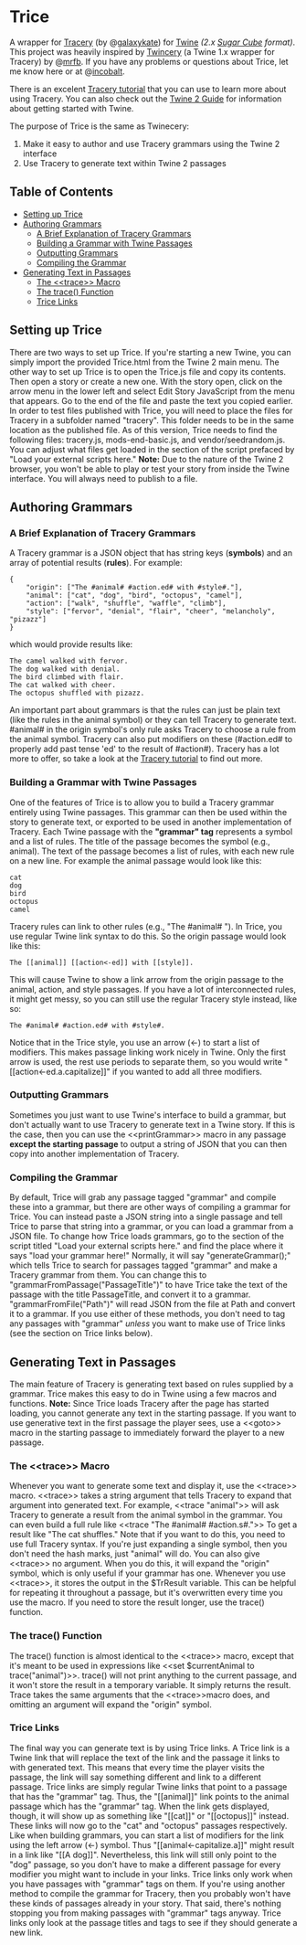 # Trice
A wrapper for [Tracery] (by @[galaxykate]) for [Twine] _(2.x [Sugar Cube] format)_.
This project was heavily inspired by [Twincery] (a Twine 1.x wrapper for Tracery) by @[mrfb].
If you have any problems or questions about Trice, let me know here or at @[incobalt].

There is an excelent [Tracery tutorial] that you can use to learn more about using Tracery. You can also check out the [Twine 2 Guide] for information about getting started with Twine.

The purpose of Trice is the same as Twinecery:

1. Make it easy to author and use Tracery grammars using the Twine 2 interface
2. Use Tracery to generate text within Twine 2 passages

## Table of Contents

- [Setting up Trice](#setting-up-trice)
- [Authoring Grammars](#authoring-grammars)
	- [A Brief Explanation of Tracery Grammars](#a-brief-explanation-of-tracery-grammars)
	- [Building a Grammar with Twine Passages](#building-a-grammar-with-twine-passages)
	- [Outputting Grammars](#outputting-grammars)
	- [Compiling the Grammar](#compiling-the-grammar)
- [Generating Text in Passages](#generating-text-in-passages)
	- [The <\<trace>> Macro](#the-trace-macro)
	- [The trace() Function](#the-trace-function)
	- [Trice Links](#trice-links)

## Setting up Trice
There are two ways to set up Trice. If you're starting a new Twine, you can simply import the provided Trice.html from the Twine 2 main menu. The other way to set up Trice is to open the Trice.js file and copy its contents. Then open a story or create a new one. With the story open, click on the arrow menu in the lower left and select Edit Story JavaScript from the menu that appears. Go to the end of the file and paste the text you copied earlier.
In order to test files published with Trice, you will need to place the files for Tracery in a subfolder named "tracery". This folder needs to be in the same location as the published file. As of this version, Trice needs to find the following files: tracery.js, mods-end-basic.js,  and vendor/seedrandom.js. You can adjust what files get loaded in the section of the script prefaced by "Load your external scripts here."
**Note:** Due to the nature of the Twine 2 browser, you won't be able to play or test your story from inside the Twine interface. You will always need to publish to a file. 

## Authoring Grammars
### A Brief Explanation of Tracery Grammars
A Tracery grammar is a JSON object that has string keys (**symbols**) and an array of potential results (**rules**). For example:
```
{  
	"origin": ["The #animal# #action.ed# with #style#."],  
	"animal": ["cat", "dog", "bird", "octopus", "camel"],  
	"action": ["walk", "shuffle", "waffle", "climb"],  
	"style": ["fervor", "denial", "flair", "cheer", "melancholy", "pizazz"]  
}
```
which would provide results like:
```
The camel walked with fervor.
The dog walked with denial.
The bird climbed with flair.
The cat walked with cheer.
The octopus shuffled with pizazz.
```
An important part about grammars is that the rules can just be plain text (like the rules in the animal symbol) or they can tell Tracery to generate text. #animal# in the origin symbol's only rule asks Tracery to choose a rule from the animal symbol. Tracery can also put modifiers on these (#action.ed# to properly add past tense 'ed' to the result of #action#). Tracery has a lot more to offer, so take a look at the [Tracery tutorial] to find out more.
### Building a Grammar with Twine Passages
One of the features of Trice is to allow you to build a Tracery grammar entirely using Twine passages. This grammar can then be used within the story to generate text, or exported to be used in another implementation of Tracery.
Each Twine passage with the **"grammar" tag** represents a symbol and a list of rules. The title of the passage becomes the symbol (e.g., animal). The text of the passage becomes a list of rules, with each new rule on a new line. For example the animal passage would look like this:
```
cat
dog
bird
octopus
camel 
```
Tracery rules can link to other rules (e.g., "The #animal# "). In Trice, you use regular Twine link syntax to do this. So the origin passage would look like this:
```
The [[animal]] [[action<-ed]] with [[style]].
```
This will cause Twine to show a link arrow from the origin passage to the animal, action, and style passages. If you have a lot of interconnected rules, it might get messy, so you can still use the regular Tracery style instead, like so:
```
The #animal# #action.ed# with #style#.
```
Notice that in the Trice style, you use an arrow (<-) to start a list of modifiers. This makes passage linking work nicely in Twine. Only the first arrow is used, the rest use periods to separate them, so you would write "[[action<-ed.a.capitalize]]" if you wanted to add all three modifiers.
### Outputting Grammars
Sometimes you just want to use Twine's interface to build a grammar, but don't actually want to use Tracery to generate text in a Twine story. If this is the case, then you can use the <\<printGrammar>> macro in any passage **except the starting passage** to output a string of JSON that you can then copy into another implementation of Tracery.
### Compiling the Grammar
By default, Trice will grab any passage tagged "grammar" and compile these into a grammar, but there are other ways of compiling a grammar for Trice. You can instead paste a JSON string into a single passage and tell Trice to parse that string into a grammar, or you can load a grammar from a JSON file. To change how Trice loads grammars, go to the section of the script titled "Load your external scripts here." and find the place where it says "load your grammar here!"
Normally, it will say "generateGrammar();" which tells Trice to search for passages tagged "grammar" and make a Tracery grammar from them. You can change this to "grammarFromPassage("PassageTitle")" to have Trice take the text of the passage with the title PassageTitle, and convert it to a grammar. "grammarFromFile("Path")" will read JSON from the file at Path and convert it to a grammar. If you use either of these methods, you don't need to tag any passages with "grammar" _unless_ you want to make use of Trice links (see the section on Trice links below).
## Generating Text in Passages
The main feature of Tracery is generating text based on rules supplied by a grammar. Trice makes this easy to do in Twine using a few macros and functions.
**Note:** Since Trice loads Tracery after the page has started loading, you cannot generate any text in the starting passage. If you want to use generative text in the first passage the player sees, use a <\<goto>> macro in the starting passage to immediately forward the player to a new passage.
### The <\<trace>> Macro
Whenever you want to generate some text and display it, use the <\<trace>> macro. <\<trace>> takes a string argument that tells Tracery to expand that argument into generated text. For example, <\<trace "animal">> will ask Tracery to generate a result from the animal symbol in the grammar. You can even build a full rule like <\<trace "The #animal# #action.s#.">> To get a result like "The cat shuffles." Note that if you want to do this, you need to use full Tracery syntax. If you're just expanding a single symbol, then you don't need the hash marks, just "animal" will do. You can also give <\<trace>> no argument. When you do this, it will expand the "origin" symbol, which is only useful if your grammar has one.
Whenever you use <\<trace>>, it stores the output in the $TrResult variable. This can be helpful for repeating it throughout a passage, but it's overwritten every time you use the macro. If you need to store the result longer, use the trace() function.
### The trace() Function
The trace() function is almost identical to the <\<trace>> macro, except that it's meant to be used in expressions like <\<set $currentAnimal to trace("animal")>>. trace() will not print anything to the current passage, and it won't store the result in a temporary variable. It simply returns the result. Trace takes the same arguments that the <\<trace>>macro does, and omitting an argument will expand the "origin" symbol.
### Trice Links
The final way you can generate text is by using Trice links. A Trice link is a Twine link that will replace the text of the link and the passage it links to with generated text. This means that every time the player visits the passage, the link will say something different and link to a different passage.
Trice links are simply regular Twine links that point to a passage that has the "grammar" tag. Thus, the "[[animal]]" link points to the animal passage which has the "grammar" tag. When the link gets displayed, though, it will show up as something like "[[cat]]" or "[[octopus]]" instead. These links will now go to the "cat" and "octopus" passages respectively. Like when building grammars, you can start a list of modifiers for the link using the left arrow (<-) symbol. Thus "[[animal<-capitalize.a]]" might result in a link like "[[A dog]]". Nevertheless, this link will still only point to the "dog" passage, so you don't have to make a different passage for every modifier you might want to include in your links.
Trice links only work when you have passages with "grammar" tags on them. If you're using another method to compile the grammar for Tracery, then you probably won't have these kinds of passages already in your story. That said, there's nothing stopping you from making passages with "grammar" tags anyway. Trice links only look at the passage titles and tags to see if they should generate a new link.

[//]: #
   [Tracery]: <http://tracery.io>
   [Tracery tutorial]: <http://www.crystalcodepalace.com/traceryTut.html>
   [Twincery]: <https://github.com/mrfb/twinecery>
   [Twine]: <http://twinery.org>
   [Twine 2 Guide]: <https://twinery.org/wiki/twine2:guide>
   [Cheap Bots Done Quick]: <http://cheapbotsdonequick.com>
   [mrfb]: <http://twitter.com/mrfb>
   [galaxykate]: <http://twitter.com/galaxykate>
   [incobalt]: <http://twitter.com/incobalt>
   [Sugar Cube]: <http://www.motoslave.net/sugarcube/>